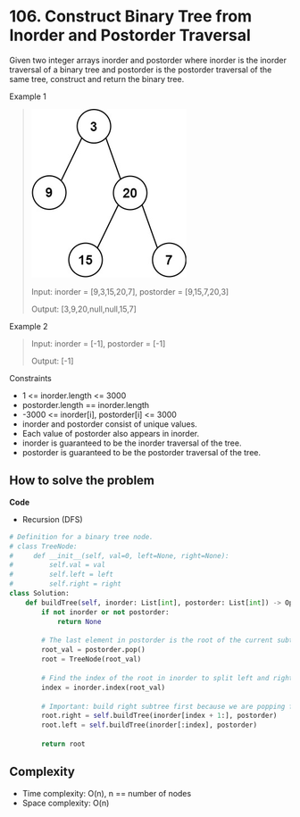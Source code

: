 # 106. Construct Binary Tree from Inorder and Postorder Traversal
<Badge type="warning" text="Medium" /> [<Badge type="info" text="LeetCode" />](https://leetcode.com/problems/construct-binary-tree-from-inorder-and-postorder-traversal/)

Given two integer arrays inorder and postorder where inorder is the inorder traversal of a binary tree and postorder is the postorder traversal of the same tree, construct and return the binary tree.

Example 1
> ![106. Construct Binary Tree from Inorder and Postorder Traversal](../images/106.jpg)
>
> Input: inorder = [9,3,15,20,7], postorder = [9,15,7,20,3]
>
> Output: [3,9,20,null,null,15,7]

Example 2
> Input: inorder = [-1], postorder = [-1]
>
> Output: [-1]

Constraints
- 1 <= inorder.length <= 3000
- postorder.length == inorder.length
- -3000 <= inorder[i], postorder[i] <= 3000
- inorder and postorder consist of unique values.
- Each value of postorder also appears in inorder.
- inorder is guaranteed to be the inorder traversal of the tree.
- postorder is guaranteed to be the postorder traversal of the tree.


## How to solve the problem

**Code**

- Recursion (DFS)
```Python
# Definition for a binary tree node.
# class TreeNode:
#     def __init__(self, val=0, left=None, right=None):
#         self.val = val
#         self.left = left
#         self.right = right
class Solution:
    def buildTree(self, inorder: List[int], postorder: List[int]) -> Optional[TreeNode]:
        if not inorder or not postorder:
            return None
        
        # The last element in postorder is the root of the current subtree
        root_val = postorder.pop()
        root = TreeNode(root_val)

        # Find the index of the root in inorder to split left and right subtrees
        index = inorder.index(root_val)

        # Important: build right subtree first because we are popping from the end of postorder
        root.right = self.buildTree(inorder[index + 1:], postorder)
        root.left = self.buildTree(inorder[:index], postorder)
        
        return root
```

## Complexity
- Time complexity: O(n), n == number of nodes
- Space complexity: O(n)